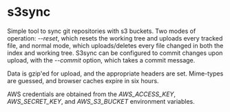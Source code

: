 # s3sync

Simple tool to sync git repositories with s3 buckets. Two modes of operation: 
*--reset*, which resets the working tree and uploads every tracked file, and normal mode,
which uploads/deletes every file changed in both the index and working tree. 
S3sync can be configured to commit changes upon upload, with the *--commit* 
option, which takes a commit message.

Data is gzip'ed for upload, and the appropriate headers are set. Mime-types are guessed,
and browser caches expire in six hours.

AWS credentials are obtained from the *AWS_ACCESS_KEY*, *AWS_SECRET_KEY*, and *AWS_S3_BUCKET*
environment variables.
